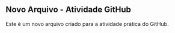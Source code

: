 ## Novo Arquivo - Atividade GitHub

Este é um novo arquivo criado para a atividade prática do GitHub.
